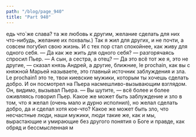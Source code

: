 ```yaml
---
path: "/blog/page_940"
title: "Part 940"
---
```


едь что́ же слава? та же любовь к другим, желание сделать для них что-нибудь, желание их похвалы.) Так я жил для других, и не почти, а совсем погубил свою жизнь. И с тех пор стал спокойнее, как живу для одного себя.
— Да как же жить для одного себя? — разгорячаясь спросил Пьер. — А сын, а сестра, а отец?
— Да это всё тот же я, это не другие, — сказал князь Андрей, а другие, ближние, le prochain, как вы с княжной Марьей называете, это главный источник заблуждения и зла. Le prochain1 это те, твои киевские мужики, которым ты хочешь сделать добро.
И он посмотрел на Пьера насмешливо-вызывающим взглядом. Он, видимо, вызывал Пьера.
— Вы шутите, — всё более и более оживляясь говорил Пьер. Какое же может быть заблуждение и зло в том, что я желал (очень мало и дурно исполнил), но желал сделать добро, да и сделал хотя кое-что? Какое же может быть зло, что несчастные люди, наши мужики, люди такие же, как и мы, вырастающие и умирающие без другого понятия о Боге и правде, как обряд и бессмысленная м
